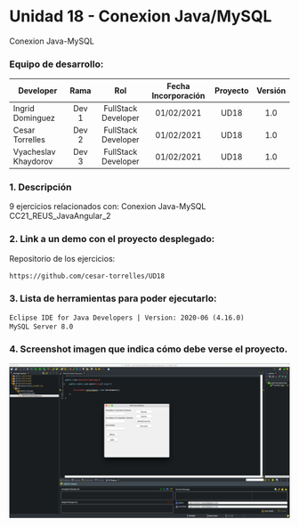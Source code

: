 # Unidad 18 - Conexion Java/MySQL
Conexion Java-MySQL

### Equipo de desarrollo:

| Developer | Rama | Rol | Fecha Incorporación | Proyecto | Versión |
| --- | :---:  | :---:  | :---:  | :---: | :---:  |
| Ingrid Dominguez | Dev 1 | FullStack Developer | 01/02/2021 | UD18  | 1.0  |
| Cesar Torrelles | Dev 2 | FullStack Developer | 01/02/2021 | UD18  | 1.0  | 
| Vyacheslav Khaydorov | Dev 3 | FullStack Developer| 01/02/2021 | UD18  | 1.0  |

### 1. Descripción

9 ejercicios  relacionados con:
Conexion Java-MySQL
CC21_REUS_JavaAngular_2

###  2. Link a un demo con el proyecto desplegado:

Repositorio de los ejercicios:
```
https://github.com/cesar-torrelles/UD18
```
###   3. Lista de herramientas para poder ejecutarlo:
```
Eclipse IDE for Java Developers | Version: 2020-06 (4.16.0)
MySQL Server 8.0
```
###  4. Screenshot imagen que indica cómo debe verse el proyecto.
![banerGit](https://github.com/cesar-torrelles/UD19/blob/main/UD19.png)
